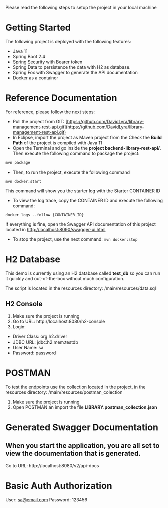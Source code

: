 
Please read the following steps to setup the project in your local machine

# **Getting Started**

The following project is deployed with the following features:

- Java 11
- Spring Boot 2.4
- Spring Security with Bearer token
- Spring Data to persistence the data with H2 as database.
- Spring Fox with Swagger to generate the API documentation
- Docker as a container

# **Reference Documentation**

For reference, please follow the next steps:

- Pull the project from GIT: [https://github.com/DavidLyra/library-management-rest-api.git](https://github.com/DavidLyra/library-management-rest-api.git)
- In Eclipse, import the project as Maven project from the Check the **Build Path** of the project is compiled with Java 11
- Open the Terminal and go inside the **project backend-library-rest-api/**. Then execute the following command to package the project:

`mvn package`

- Then, to run the project, execute the following command

`mvn docker:start`

This command will show you the starter log with the Starter CONTAINER ID
- To view the log trace, copy the CONTAINER ID and execute the following command:

`docker logs --follow {CONTAINER_ID}`

If everything is fine, open the Swagger API documentation of this project located in [http://localhost:8090/swagger-ui.html](http://localhost:8090/swagger-ui.html)

- To stop the project, use the next command:
`mvn docker:stop`

# H2 Database

This demo is currently using an H2 database called **test_db** so you can run it quickly and out-of-the-box without much configuration.

The script is located in the resources directory: /main/resources/data.sql

## H2 Console

1. Make sure the project is running
2. Go to URL: http://localhost:8080/h2-console
3. Login:

- Driver Class: org.h2.driver
- JDBC URL: jdbc:h2:mem:testdb
- User Name: sa
- Password: password

# POSTMAN

To test the endpoints use the collection located in the project, in the resources directory: /main/resources/postman_colection

1. Make sure the project is running
2. Open POSTMAN an import the file **LIBRARY.postman_collection.json**

# Generated Swagger Documentation
## When you start the application, you are all set to view the documentation that is generated.

Go to URL: http://localhost:8080/v2/api-docs

# Basic Auth Authorization
User: sa@email.com
Password: 123456
